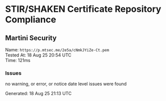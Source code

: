 # STIR/SHAKEN Certificate Repository Compliance

## Martini Security

Name: `https://p.mtsec.me/2e5a/cNmkJYiZe-Ct.pem`\
Tested At: 18 Aug 25 20:54 UTC\
Time: 121ms

### Issues

no warning, or error, or notice date level issues were found

Generated: 18 Aug 25 21:13 UTC